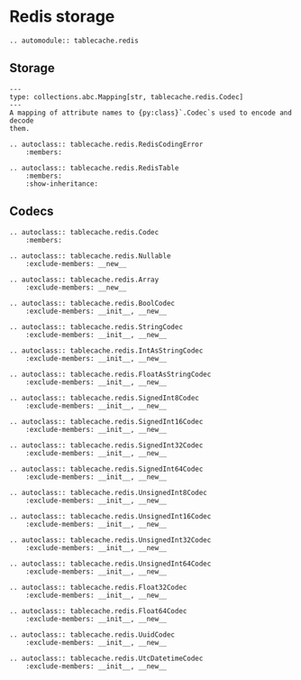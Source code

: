 # Redis storage

```{eval-rst}
.. automodule:: tablecache.redis
```

## Storage

```{py:data} tablecache.redis.AttributeCodecs
---
type: collections.abc.Mapping[str, tablecache.redis.Codec]
---
A mapping of attribute names to {py:class}`.Codec`s used to encode and decode
them.
```

```{eval-rst}
.. autoclass:: tablecache.redis.RedisCodingError
    :members:
```

```{eval-rst}
.. autoclass:: tablecache.redis.RedisTable
    :members:
    :show-inheritance:
```

## Codecs

```{eval-rst}
.. autoclass:: tablecache.redis.Codec
    :members:
```

```{eval-rst}
.. autoclass:: tablecache.redis.Nullable
    :exclude-members: __new__
```

```{eval-rst}
.. autoclass:: tablecache.redis.Array
    :exclude-members: __new__
```

```{eval-rst}
.. autoclass:: tablecache.redis.BoolCodec
    :exclude-members: __init__, __new__
```

```{eval-rst}
.. autoclass:: tablecache.redis.StringCodec
    :exclude-members: __init__, __new__
```

```{eval-rst}
.. autoclass:: tablecache.redis.IntAsStringCodec
    :exclude-members: __init__, __new__
```

```{eval-rst}
.. autoclass:: tablecache.redis.FloatAsStringCodec
    :exclude-members: __init__, __new__
```

```{eval-rst}
.. autoclass:: tablecache.redis.SignedInt8Codec
    :exclude-members: __init__, __new__
```

```{eval-rst}
.. autoclass:: tablecache.redis.SignedInt16Codec
    :exclude-members: __init__, __new__
```

```{eval-rst}
.. autoclass:: tablecache.redis.SignedInt32Codec
    :exclude-members: __init__, __new__
```

```{eval-rst}
.. autoclass:: tablecache.redis.SignedInt64Codec
    :exclude-members: __init__, __new__
```

```{eval-rst}
.. autoclass:: tablecache.redis.UnsignedInt8Codec
    :exclude-members: __init__, __new__
```

```{eval-rst}
.. autoclass:: tablecache.redis.UnsignedInt16Codec
    :exclude-members: __init__, __new__
```

```{eval-rst}
.. autoclass:: tablecache.redis.UnsignedInt32Codec
    :exclude-members: __init__, __new__
```

```{eval-rst}
.. autoclass:: tablecache.redis.UnsignedInt64Codec
    :exclude-members: __init__, __new__
```

```{eval-rst}
.. autoclass:: tablecache.redis.Float32Codec
    :exclude-members: __init__, __new__
```

```{eval-rst}
.. autoclass:: tablecache.redis.Float64Codec
    :exclude-members: __init__, __new__
```

```{eval-rst}
.. autoclass:: tablecache.redis.UuidCodec
    :exclude-members: __init__, __new__
```

```{eval-rst}
.. autoclass:: tablecache.redis.UtcDatetimeCodec
    :exclude-members: __init__, __new__
```
